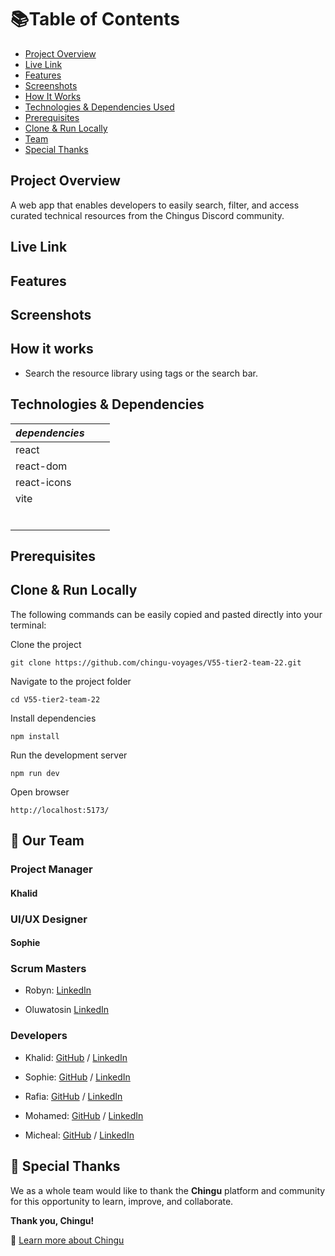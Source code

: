 # 📚Table of Contents

- [Project Overview](#project-overview)
- [Live Link](#live-site)
- [Features](#features)
- [Screenshots](#screenshots)
- [How It Works](#how-it-works)
- [Technologies & Dependencies Used](#technologies--dependencies-used)
- [Prerequisites](#prerequisites)
- [Clone & Run Locally](#clone--run-locally)
- [Team](#our-team)
- [Special Thanks](#special-thanks)


## Project Overview

A web app that enables developers to easily search, filter, and access curated technical resources from the Chingus Discord community.

## Live Link

## Features

## Screenshots

## How it works

- Search the resource library using tags or the search bar.

## Technologies & Dependencies

|***dependencies***  |                 |                  |
|--------------------|-----------------|------------------|
| react              |                 |                  |
| react-dom          |                 |                  |
| react-icons        |                 |                  |
| vite               |                 |                  |
|                    |                 |                  |
|                    |                 |                  |
|                    |                 |                  |
|                    |                 |                  |
|                    |                 |                  |
|                    |                 |                  |


## Prerequisites

## Clone & Run Locally

The following commands can be easily copied and pasted directly into your terminal:

Clone the project

```git clone https://github.com/chingu-voyages/V55-tier2-team-22.git```

Navigate to the project folder

```cd V55-tier2-team-22```

Install dependencies

```npm install```

Run the development server

```npm run dev```

Open browser

```http://localhost:5173/```


## 👥 Our Team

### Project Manager

####  Khalid

### UI/UX Designer

#### Sophie

### Scrum Masters

- Robyn: [LinkedIn](https://www.linkedin.com/in/robyn-joynt/)

- Oluwatosin [LinkedIn](https://www.linkedin.com/in/oluwatosin-awoniyi-8a48228a/)

### Developers

- Khalid: [GitHub](https://github.com/volumia) / [LinkedIn](https://www.linkedin.com/in/khalid-khogali/)

- Sophie: [GitHub](https://github.com/zofienora) / [LinkedIn](https://www.linkedin.com/in/sophie-nora-keil/)

- Rafia: [GitHub](https://github.com/rafia-farooq) / [LinkedIn](https://www.linkedin.com/in/rafia-farooq/)

- Mohamed: [GitHub](https://github.com/MohamedNabil720) / [LinkedIn](https://www.linkedin.com/in/muhammad--nabil/)

- Micheal: [GitHub](https://github.com/Izunnaya) / [LinkedIn](https://www.linkedin.com/in/michael-ugorji/)


## 🙏 Special Thanks

We as a whole team would like to thank the **Chingu** platform and community for this opportunity to learn, improve, and collaborate.

**Thank you, Chingu!**

🔗 [Learn more about Chingu](https://www.chingu.io/)
